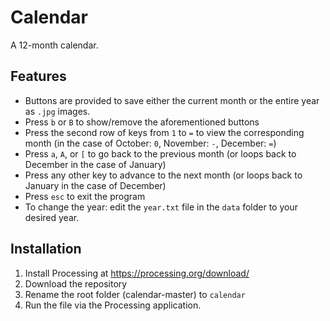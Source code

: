 # Calendar

A 12-month calendar. 

## Features

* Buttons are provided to save either the current month or the entire year as `.jpg` images.
* Press `b` or `B` to show/remove the aforementioned buttons
* Press the second row of keys from `1` to `=` to view the corresponding month (in the case of October: `0`, November: `-`, December: `=`)
* Press `a`, `A`, or `[` to go back to the previous month (or loops back to December in the case of January)
* Press any other key to advance to the next month (or loops back to January in the case of December)
* Press `esc` to exit the program
* To change the year: edit the `year.txt` file in the `data` folder to your desired year. 

## Installation

1. Install Processing at https://processing.org/download/
2. Download the repository
3. Rename the root folder (calendar-master) to `calendar`
4. Run the file via the Processing application.
